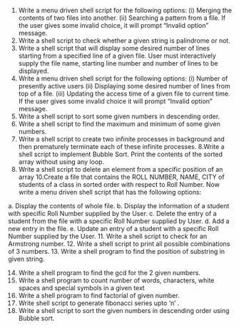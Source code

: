 1. Write a menu driven shell script for the following options:
(i) Merging the contents of two files into another.
(ii) Searching a pattern from a file.
If the user gives some invalid choice, it will prompt “Invalid option” message.
2. Write a shell script to check whether a given string is palindrome or not.
3. Write a shell script that will display some desired number of lines starting from a specified line of a given file.
User must interactively supply the file name, starting line number and number of lines to be displayed.
4. Write a menu driven shell script for the following options:
(i) Number of presently active users
(ii) Displaying some desired number of lines from top of a file.
(iii) Updating the access time of a given file to current time.
If the user gives some invalid choice it will prompt “Invalid option” message.
5. Write a shell script to sort some given numbers in descending order.
6. Write a shell script to find the maximum and minimum of some given numbers.
7. Write a shell script to create two infinite processes in background and then prematurely terminate each of these
infinite processes.
8.Write a shell script to implement Bubble Sort. Print the contents of the sorted array without using any loop.
9. Write a shell script to delete an element from a specific position of an array
10.Create a file that contains the ROLL NUMBER, NAME, CITY of students of a class in sorted order with
respect to Roll Number. Now write a menu driven shell script that has the following options:

a. Display the contents of whole file.
b. Display the information of a student with specific Roll Number supplied by the User.
c. Delete the entry of a student from the file with a specific Roll Number supplied by User.
d. Add a new entry in the file.
e. Update an entry of a student with a specific Roll Number supplied by the User.
11. Write a shell script to check for an Armstrong number.
12. Write a shell script to print all possible combinations of 3 numbers.
13. Write a shell program to find the position of substring in given string.

14. Write a shell program to find the gcd for the 2 given numbers.
15. Write a shell program to count number of words, characters, white spaces and special symbols in a given
text
16. Write a shell program to find factorial of given number.
17. Write shell script to generate fibonacci series upto ‘n’ .
18. Write a shell script to sort the given numbers in descending order using Bubble sort.
